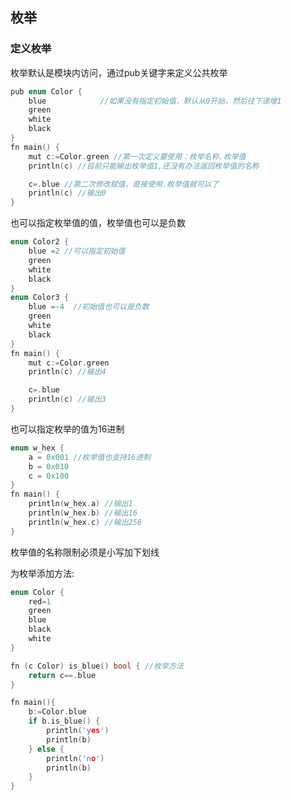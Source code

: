 ## 枚举

### 定义枚举

枚举默认是模块内访问，通过pub关键字来定义公共枚举

```c
pub enum Color {
	blue 			//如果没有指定初始值，默认从0开始，然后往下递增1
	green
	white
	black
}
fn main() {
    mut c:=Color.green //第一次定义要使用：枚举名称.枚举值
    println(c) //目前只能输出枚举值1,还没有办法返回枚举值的名称

    c=.blue //第二次修改赋值，直接使用.枚举值就可以了
    println(c) //输出0
}
```

也可以指定枚举值的值，枚举值也可以是负数

```c
enum Color2 {
	blue =2 //可以指定初始值
	green
	white
	black
}
enum Color3 {
	blue =-4  //初始值也可以是负数
	green
	white
	black
}
fn main() {
    mut c:=Color.green
    println(c) //输出4

    c=.blue
    println(c) //输出3
}
```

也可以指定枚举的值为16进制

```c
enum w_hex {
	a = 0x001 //枚举值也支持16进制
	b = 0x010
	c = 0x100
}
fn main() {
	println(w_hex.a) //输出1
	println(w_hex.b) //输出16
	println(w_hex.c) //输出256
}
```

枚举值的名称限制必须是小写加下划线

为枚举添加方法:

```c
enum Color {
	red=1
	green
	blue
	black
	white
}

fn (c Color) is_blue() bool { //枚举方法
	return c==.blue 
}

fn main(){
	b:=Color.blue
	if b.is_blue() {
		println('yes')
		println(b)
	} else {
		println('no')
		println(b)
	}
}
```

